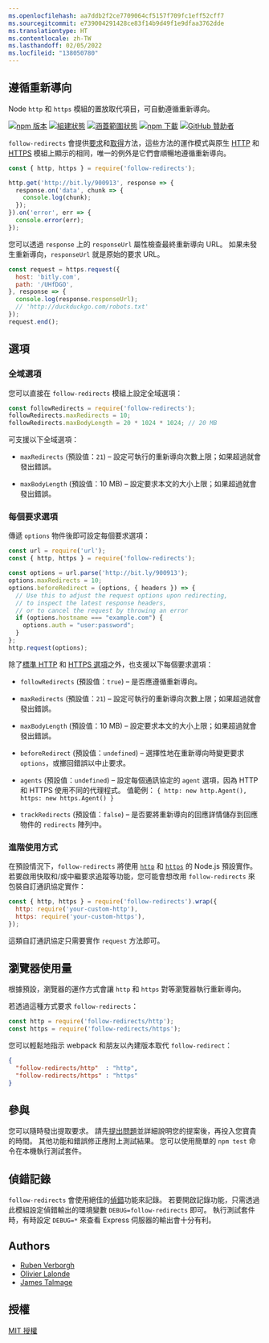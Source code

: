 ```yaml
---
ms.openlocfilehash: aa7ddb2f2ce7709064cf5157f709fc1eff52cff7
ms.sourcegitcommit: e739004291428ce83f14b9d49f1e9dfaa3762dde
ms.translationtype: HT
ms.contentlocale: zh-TW
ms.lasthandoff: 02/05/2022
ms.locfileid: "138050780"
---
```

## <a name="follow-redirects"></a>遵循重新導向

Node `http` 和 `https` 模組的置放取代項目，可自動遵循重新導向。

[![npm 版本](https://img.shields.io/npm/v/follow-redirects.svg)](https://www.npmjs.com/package/follow-redirects)
[![組建狀態](https://github.com/follow-redirects/follow-redirects/workflows/CI/badge.svg)](https://github.com/follow-redirects/follow-redirects/actions)
[![涵蓋範圍狀態](https://coveralls.io/repos/follow-redirects/follow-redirects/badge.svg?branch=master)](https://coveralls.io/r/follow-redirects/follow-redirects?branch=master)
[![npm 下載](https://img.shields.io/npm/dm/follow-redirects.svg)](https://www.npmjs.com/package/follow-redirects)
[![GitHub 贊助者](https://img.shields.io/static/v1?label=Sponsor&message=%F0%9F%92%96&logo=GitHub)](https://github.com/sponsors/RubenVerborgh)

`follow-redirects` 會提供[要求](https://nodejs.org/api/http.html#http_http_request_options_callback)和[取得](https://nodejs.org/api/http.html#http_http_get_options_callback)方法，這些方法的運作模式與原生 [HTTP](https://nodejs.org/api/http.html#http_http_request_options_callback) 和 [HTTPS](https://nodejs.org/api/https.html#https_https_request_options_callback) 模組上顯示的相同，唯一的例外是它們會順暢地遵循重新導向。

```javascript
const { http, https } = require('follow-redirects');

http.get('http://bit.ly/900913', response => {
  response.on('data', chunk => {
    console.log(chunk);
  });
}).on('error', err => {
  console.error(err);
});
```

您可以透過 `response` 上的 `responseUrl` 屬性檢查最終重新導向 URL。
如果未發生重新導向，`responseUrl` 就是原始的要求 URL。

```javascript
const request = https.request({
  host: 'bitly.com',
  path: '/UHfDGO',
}, response => {
  console.log(response.responseUrl);
  // 'http://duckduckgo.com/robots.txt'
});
request.end();
```

## <a name="options"></a>選項
### <a name="global-options"></a>全域選項
您可以直接在 `follow-redirects` 模組上設定全域選項：

```javascript
const followRedirects = require('follow-redirects');
followRedirects.maxRedirects = 10;
followRedirects.maxBodyLength = 20 * 1024 * 1024; // 20 MB
```

可支援以下全域選項：

- `maxRedirects` (預設值：`21`) – 設定可執行的重新導向次數上限；如果超過就會發出錯誤。

- `maxBodyLength` (預設值：10 MB) – 設定要求本文的大小上限；如果超過就會發出錯誤。

### <a name="per-request-options"></a>每個要求選項
傳遞 `options` 物件後即可設定每個要求選項：

```javascript
const url = require('url');
const { http, https } = require('follow-redirects');

const options = url.parse('http://bit.ly/900913');
options.maxRedirects = 10;
options.beforeRedirect = (options, { headers }) => {
  // Use this to adjust the request options upon redirecting,
  // to inspect the latest response headers,
  // or to cancel the request by throwing an error
  if (options.hostname === "example.com") {
    options.auth = "user:password";
  }
};
http.request(options);
```

除了[標準 HTTP](https://nodejs.org/api/http.html#http_http_request_options_callback) 和 [HTTPS 選項](https://nodejs.org/api/https.html#https_https_request_options_callback)之外，也支援以下每個要求選項：
- `followRedirects` (預設值：`true`) – 是否應遵循重新導向。

- `maxRedirects` (預設值：`21`) – 設定可執行的重新導向次數上限；如果超過就會發出錯誤。

- `maxBodyLength` (預設值：10 MB) – 設定要求本文的大小上限；如果超過就會發出錯誤。

- `beforeRedirect` (預設值：`undefined`) – 選擇性地在重新導向時變更要求 `options`，或擲回錯誤以中止要求。

- `agents` (預設值：`undefined`) – 設定每個通訊協定的 `agent` 選項，因為 HTTP 和 HTTPS 使用不同的代理程式。 值範例： `{ http: new http.Agent(), https: new https.Agent() }`

- `trackRedirects` (預設值：`false`) – 是否要將重新導向的回應詳情儲存到回應物件的 `redirects` 陣列中。


### <a name="advanced-usage"></a>進階使用方式
在預設情況下，`follow-redirects` 將使用 [`http`](https://nodejs.org/api/http.html) 和 [`https`](https://nodejs.org/api/https.html) 的 Node.js 預設實作。
若要啟用快取和/或中繼要求追蹤等功能，您可能會想改用 `follow-redirects` 來包裝自訂通訊協定實作：

```javascript
const { http, https } = require('follow-redirects').wrap({
  http: require('your-custom-http'),
  https: require('your-custom-https'),
});
```

這類自訂通訊協定只需要實作 `request` 方法即可。

## <a name="browser-usage"></a>瀏覽器使用量

根據預設，瀏覽器的運作方式會讓 `http` 和 `https` 對等瀏覽器執行重新導向。

若透過這種方式要求 `follow-redirects`：
```javascript
const http = require('follow-redirects/http');
const https = require('follow-redirects/https');
```
您可以輕鬆地指示 webpack 和朋友以內建版本取代 `follow-redirect`：

```json
{
  "follow-redirects/http"  : "http",
  "follow-redirects/https" : "https"
}
```

## <a name="contributing"></a>參與

您可以隨時發出提取要求。 請先[提出問題](https://github.com/follow-redirects/follow-redirects/issues)並詳細說明您的提案後，再投入您寶貴的時間。 其他功能和錯誤修正應附上測試結果。 您可以使用簡單的 `npm test` 命令在本機執行測試套件。

## <a name="debug-logging"></a>偵錯記錄

`follow-redirects` 會使用絕佳的[偵錯](https://www.npmjs.com/package/debug)功能來記錄。 若要開啟記錄功能，只需透過此模組設定偵錯輸出的環境變數 `DEBUG=follow-redirects` 即可。 執行測試套件時，有時設定 `DEBUG=*` 來查看 Express 伺服器的輸出會十分有利。

## <a name="authors"></a>Authors

- [Ruben Verborgh](https://ruben.verborgh.org/)
- [Olivier Lalonde](mailto:olalonde@gmail.com)
- [James Talmage](mailto:james@talmage.io)

## <a name="license"></a>授權

[MIT 授權](https://github.com/follow-redirects/follow-redirects/blob/master/LICENSE)
